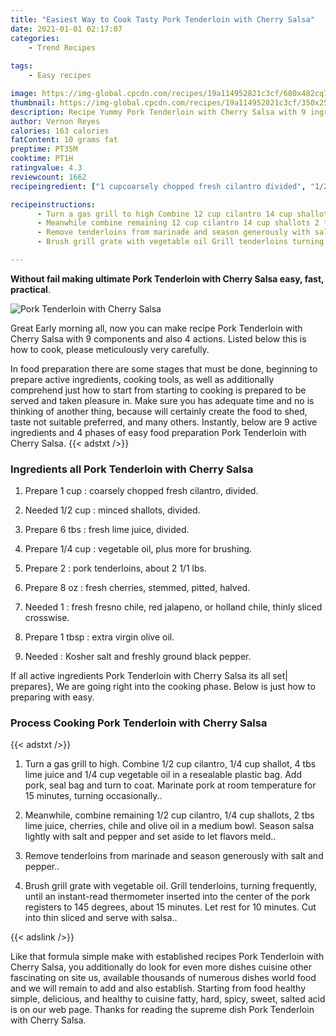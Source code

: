 ```yaml
---
title: "Easiest Way to Cook Tasty Pork Tenderloin with Cherry Salsa"
date: 2021-01-01 02:17:07
categories:
    - Trend Recipes
    
tags:
    - Easy recipes

image: https://img-global.cpcdn.com/recipes/19a114952821c3cf/680x482cq70/pork-tenderloin-with-cherry-salsa-recipe-main-photo.jpg
thumbnail: https://img-global.cpcdn.com/recipes/19a114952821c3cf/350x250cq70/pork-tenderloin-with-cherry-salsa-recipe-main-photo.jpg
description: Recipe Yummy Pork Tenderloin with Cherry Salsa with 9 ingredients and 4 stages of easy cooking.
author: Vernon Reyes
calories: 163 calories
fatContent: 10 grams fat
preptime: PT35M
cooktime: PT1H
ratingvalue: 4.3
reviewcount: 1662
recipeingredient: ["1 cupcoarsely chopped fresh cilantro divided", "1/2 cupminced shallots divided", "6 tbsfresh lime juice divided", "1/4 cupvegetable oil plus more for brushing", "2pork tenderloins about 2 11 lbs", "8 ozfresh cherries stemmed pitted halved", "1fresh fresno chile red jalapeno or holland chile thinly sliced crosswise", "1 tbspextra virgin olive oil", "Kosher salt and freshly ground black pepper"]

recipeinstructions: 
      - Turn a gas grill to high Combine 12 cup cilantro 14 cup shallot 4 tbs lime juice and 14 cup vegetable oil in a resealable plastic bag Add pork seal bag and turn to coat Marinate pork at room temperature for 15 minutes turning occasionally 
      - Meanwhile combine remaining 12 cup cilantro 14 cup shallots 2 tbs lime juice cherries chile and olive oil in a medium bowl Season salsa lightly with salt and pepper and set aside to let flavors meld 
      - Remove tenderloins from marinade and season generously with salt and pepper 
      - Brush grill grate with vegetable oil Grill tenderloins turning frequently until an instantread thermometer inserted into the center of the pork registers to 145 degrees about 15 minutes Let rest for 10 minutes Cut into thin sliced and serve with salsa

---
```




**Without fail making ultimate Pork Tenderloin with Cherry Salsa easy, fast, practical**. 


![Pork Tenderloin with Cherry Salsa](https://img-global.cpcdn.com/recipes/19a114952821c3cf/680x482cq70/pork-tenderloin-with-cherry-salsa-recipe-main-photo.jpg "Pork Tenderloin with Cherry Salsa")




Great Early morning all, now you can make recipe Pork Tenderloin with Cherry Salsa with 9 components and also 4 actions. Listed below this is how to cook, please meticulously very carefully.

In food preparation there are some stages that must be done, beginning to prepare active ingredients, cooking tools, as well as additionally comprehend just how to start from starting to cooking is prepared to be served and taken pleasure in. Make sure you has adequate time and no is thinking of another thing, because will certainly create the food to shed, taste not suitable preferred, and many others. Instantly, below are 9 active ingredients and 4 phases of easy food preparation Pork Tenderloin with Cherry Salsa.
{{< adstxt />}}

### Ingredients all Pork Tenderloin with Cherry Salsa


1. Prepare 1 cup : coarsely chopped fresh cilantro, divided.

1. Needed 1/2 cup : minced shallots, divided.

1. Prepare 6 tbs : fresh lime juice, divided.

1. Prepare 1/4 cup : vegetable oil, plus more for brushing.

1. Prepare 2 : pork tenderloins, about 2 1/1 lbs.

1. Prepare 8 oz : fresh cherries, stemmed, pitted, halved.

1. Needed 1 : fresh fresno chile, red jalapeno, or holland chile, thinly sliced crosswise.

1. Prepare 1 tbsp : extra virgin olive oil.

1. Needed  : Kosher salt and freshly ground black pepper.



If all active ingredients Pork Tenderloin with Cherry Salsa its all set| prepares}, We are going right into the cooking phase. Below is just how to preparing with easy.

### Process Cooking Pork Tenderloin with Cherry Salsa

{{< adstxt />}}


1. Turn a gas grill to high. Combine 1/2 cup cilantro, 1/4 cup shallot, 4 tbs lime juice and 1/4 cup vegetable oil in a resealable plastic bag. Add pork, seal bag and turn to coat. Marinate pork at room temperature for 15 minutes, turning occasionally..



1. Meanwhile, combine remaining 1/2 cup cilantro, 1/4 cup shallots, 2 tbs lime juice, cherries, chile and olive oil in a medium bowl. Season salsa lightly with salt and pepper and set aside to let flavors meld..



1. Remove tenderloins from marinade and season generously with salt and pepper..



1. Brush grill grate with vegetable oil. Grill tenderloins, turning frequently, until an instant-read thermometer inserted into the center of the pork registers to 145 degrees, about 15 minutes. Let rest for 10 minutes. Cut into thin sliced and serve with salsa..





{{< adslink />}}

Like that formula simple make with established recipes Pork Tenderloin with Cherry Salsa, you additionally do look for even more dishes cuisine other fascinating on site us, available thousands of numerous dishes world food and we will remain to add and also establish. Starting from food healthy simple, delicious, and healthy to cuisine fatty, hard, spicy, sweet, salted acid is on our web page. Thanks for reading the supreme dish Pork Tenderloin with Cherry Salsa.
